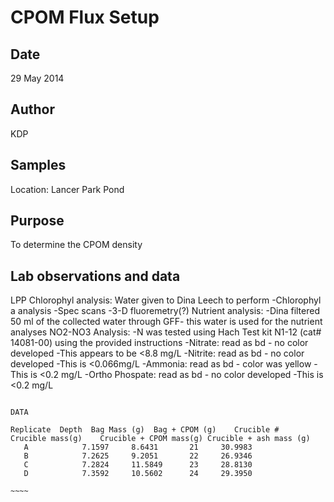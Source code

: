 # CPOM Flux Setup

## Date

29 May 2014

## Author

KDP

## Samples

Location: Lancer Park Pond

## Purpose

To determine the CPOM density 

## Lab observations and data

LPP Chlorophyl analysis: Water given to Dina Leech to perform
	-Chlorophyl a analysis
	-Spec scans
	-3-D fluoremetry(?)
Nutrient analysis:
	-Dina filtered 50 ml of the collected water through GFF- this water is used for the nutrient analyses
NO2-NO3 Analysis:
	-N was tested using Hach Test kit N1-12 (cat# 14081-00) using the provided instructions
	-Nitrate: read as bd - no color developed 
		-This appears to be <8.8 mg/L
	-Nitrite: read as bd - no color developed
		-This is <0.066mg/L
	-Ammonia: read as bd - color was yellow
		-This is <0.2 mg/L 
	-Ortho Phospate: read as bd - no color developed
		-This is <0.2 mg/L

~~~~~

DATA 

Replicate  Depth  Bag Mass (g)	Bag + CPOM (g)	  Crucible #	Crucible mass(g)    Crucible + CPOM mass(g)	Crucible + ash mass (g)
   A	   	    7.1597	   8.6431		21	   30.9983
   B		    7.2625	   9.2051		22	   26.9346
   C		    7.2824	   11.5849		23	   28.8130
   D		    7.3592	   10.5602		24	   29.3950

~~~~

